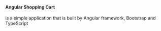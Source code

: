 #### Angular Shopping Cart

is a simple application that is built by Angular framework, Bootstrap and TypeScript

